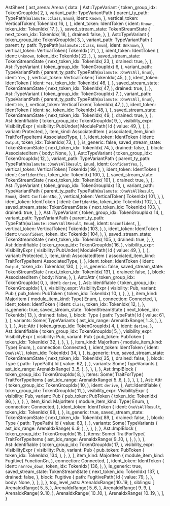 AstSheet {
    ast_arena: Arena {
        data: [
            Ast::TypeVariant {
                token_group_idx: TokenGroupIdx(
                    2,
                ),
                variant_path: TypeVariantPath {
                    parent_ty_path: TypePath(`malamute::Class`, `Enum`),
                    ident: `Known`,
                },
                vertical_token: VerticalToken(
                    TokenIdx(
                        16,
                    ),
                ),
                ident_token: IdentToken {
                    ident: `Known`,
                    token_idx: TokenIdx(
                        17,
                    ),
                },
                saved_stream_state: TokenStreamState {
                    next_token_idx: TokenIdx(
                        18,
                    ),
                    drained: false,
                },
            },
            Ast::TypeVariant {
                token_group_idx: TokenGroupIdx(
                    3,
                ),
                variant_path: TypeVariantPath {
                    parent_ty_path: TypePath(`malamute::Class`, `Enum`),
                    ident: `Unknown`,
                },
                vertical_token: VerticalToken(
                    TokenIdx(
                        21,
                    ),
                ),
                ident_token: IdentToken {
                    ident: `Unknown`,
                    token_idx: TokenIdx(
                        22,
                    ),
                },
                saved_stream_state: TokenStreamState {
                    next_token_idx: TokenIdx(
                        23,
                    ),
                    drained: true,
                },
            },
            Ast::TypeVariant {
                token_group_idx: TokenGroupIdx(
                    6,
                ),
                variant_path: TypeVariantPath {
                    parent_ty_path: TypePath(`malamute::OneVsAll`, `Enum`),
                    ident: `Yes`,
                },
                vertical_token: VerticalToken(
                    TokenIdx(
                        45,
                    ),
                ),
                ident_token: IdentToken {
                    ident: `Yes`,
                    token_idx: TokenIdx(
                        46,
                    ),
                },
                saved_stream_state: TokenStreamState {
                    next_token_idx: TokenIdx(
                        47,
                    ),
                    drained: true,
                },
            },
            Ast::TypeVariant {
                token_group_idx: TokenGroupIdx(
                    7,
                ),
                variant_path: TypeVariantPath {
                    parent_ty_path: TypePath(`malamute::OneVsAll`, `Enum`),
                    ident: `No`,
                },
                vertical_token: VerticalToken(
                    TokenIdx(
                        47,
                    ),
                ),
                ident_token: IdentToken {
                    ident: `No`,
                    token_idx: TokenIdx(
                        48,
                    ),
                },
                saved_stream_state: TokenStreamState {
                    next_token_idx: TokenIdx(
                        49,
                    ),
                    drained: true,
                },
            },
            Ast::Identifiable {
                token_group_idx: TokenGroupIdx(
                    9,
                ),
                visibility_expr: VisibilityExpr {
                    visibility: PubUnder(
                        ModulePath(
                            Id {
                                value: 49,
                            },
                        ),
                    ),
                    variant: Protected,
                },
                item_kind: AssociatedItem {
                    associated_item_kind: TraitForTypeItem(
                        AssociatedType,
                    ),
                },
                ident_token: IdentToken {
                    ident: `Output`,
                    token_idx: TokenIdx(
                        73,
                    ),
                },
                is_generic: false,
                saved_stream_state: TokenStreamState {
                    next_token_idx: TokenIdx(
                        74,
                    ),
                    drained: false,
                },
                block: AssociatedItem {
                    body: None,
                },
            },
            Ast::TypeVariant {
                token_group_idx: TokenGroupIdx(
                    12,
                ),
                variant_path: TypeVariantPath {
                    parent_ty_path: TypePath(`malamute::OneVsAllResult`, `Enum`),
                    ident: `ConfidentYes`,
                },
                vertical_token: VerticalToken(
                    TokenIdx(
                        99,
                    ),
                ),
                ident_token: IdentToken {
                    ident: `ConfidentYes`,
                    token_idx: TokenIdx(
                        100,
                    ),
                },
                saved_stream_state: TokenStreamState {
                    next_token_idx: TokenIdx(
                        101,
                    ),
                    drained: true,
                },
            },
            Ast::TypeVariant {
                token_group_idx: TokenGroupIdx(
                    13,
                ),
                variant_path: TypeVariantPath {
                    parent_ty_path: TypePath(`malamute::OneVsAllResult`, `Enum`),
                    ident: `ConfidentNo`,
                },
                vertical_token: VerticalToken(
                    TokenIdx(
                        101,
                    ),
                ),
                ident_token: IdentToken {
                    ident: `ConfidentNo`,
                    token_idx: TokenIdx(
                        102,
                    ),
                },
                saved_stream_state: TokenStreamState {
                    next_token_idx: TokenIdx(
                        103,
                    ),
                    drained: true,
                },
            },
            Ast::TypeVariant {
                token_group_idx: TokenGroupIdx(
                    14,
                ),
                variant_path: TypeVariantPath {
                    parent_ty_path: TypePath(`malamute::OneVsAllResult`, `Enum`),
                    ident: `Unconfident`,
                },
                vertical_token: VerticalToken(
                    TokenIdx(
                        103,
                    ),
                ),
                ident_token: IdentToken {
                    ident: `Unconfident`,
                    token_idx: TokenIdx(
                        104,
                    ),
                },
                saved_stream_state: TokenStreamState {
                    next_token_idx: TokenIdx(
                        105,
                    ),
                    drained: true,
                },
            },
            Ast::Identifiable {
                token_group_idx: TokenGroupIdx(
                    16,
                ),
                visibility_expr: VisibilityExpr {
                    visibility: PubUnder(
                        ModulePath(
                            Id {
                                value: 49,
                            },
                        ),
                    ),
                    variant: Protected,
                },
                item_kind: AssociatedItem {
                    associated_item_kind: TraitForTypeItem(
                        AssociatedType,
                    ),
                },
                ident_token: IdentToken {
                    ident: `Output`,
                    token_idx: TokenIdx(
                        130,
                    ),
                },
                is_generic: false,
                saved_stream_state: TokenStreamState {
                    next_token_idx: TokenIdx(
                        131,
                    ),
                    drained: false,
                },
                block: AssociatedItem {
                    body: None,
                },
            },
            Ast::Attr {
                token_group_idx: TokenGroupIdx(
                    0,
                ),
                ident: `derive`,
            },
            Ast::Identifiable {
                token_group_idx: TokenGroupIdx(
                    1,
                ),
                visibility_expr: VisibilityExpr {
                    visibility: Pub,
                    variant: Pub {
                        pub_token: PubToken {
                            token_idx: TokenIdx(
                                10,
                            ),
                        },
                    },
                },
                item_kind: MajorItem {
                    module_item_kind: Type(
                        Enum,
                    ),
                    connection: Connected,
                },
                ident_token: IdentToken {
                    ident: `Class`,
                    token_idx: TokenIdx(
                        12,
                    ),
                },
                is_generic: true,
                saved_stream_state: TokenStreamState {
                    next_token_idx: TokenIdx(
                        13,
                    ),
                    drained: false,
                },
                block: Type {
                    path: TypePath(
                        Id {
                            value: 61,
                        },
                    ),
                    variants: Some(
                        TypeVariants {
                            ast_idx_range: ArenaIdxRange(
                                1..3,
                            ),
                        },
                    ),
                },
            },
            Ast::Attr {
                token_group_idx: TokenGroupIdx(
                    4,
                ),
                ident: `derive`,
            },
            Ast::Identifiable {
                token_group_idx: TokenGroupIdx(
                    5,
                ),
                visibility_expr: VisibilityExpr {
                    visibility: Pub,
                    variant: Pub {
                        pub_token: PubToken {
                            token_idx: TokenIdx(
                                32,
                            ),
                        },
                    },
                },
                item_kind: MajorItem {
                    module_item_kind: Type(
                        Enum,
                    ),
                    connection: Connected,
                },
                ident_token: IdentToken {
                    ident: `OneVsAll`,
                    token_idx: TokenIdx(
                        34,
                    ),
                },
                is_generic: true,
                saved_stream_state: TokenStreamState {
                    next_token_idx: TokenIdx(
                        35,
                    ),
                    drained: false,
                },
                block: Type {
                    path: TypePath(
                        Id {
                            value: 62,
                        },
                    ),
                    variants: Some(
                        TypeVariants {
                            ast_idx_range: ArenaIdxRange(
                                3..5,
                            ),
                        },
                    ),
                },
            },
            Ast::ImplBlock {
                token_group_idx: TokenGroupIdx(
                    8,
                ),
                items: Some(
                    TraitForType(
                        TraitForTypeItems {
                            ast_idx_range: ArenaIdxRange(
                                5..6,
                            ),
                        },
                    ),
                ),
            },
            Ast::Attr {
                token_group_idx: TokenGroupIdx(
                    10,
                ),
                ident: `derive`,
            },
            Ast::Identifiable {
                token_group_idx: TokenGroupIdx(
                    11,
                ),
                visibility_expr: VisibilityExpr {
                    visibility: Pub,
                    variant: Pub {
                        pub_token: PubToken {
                            token_idx: TokenIdx(
                                86,
                            ),
                        },
                    },
                },
                item_kind: MajorItem {
                    module_item_kind: Type(
                        Enum,
                    ),
                    connection: Connected,
                },
                ident_token: IdentToken {
                    ident: `OneVsAllResult`,
                    token_idx: TokenIdx(
                        88,
                    ),
                },
                is_generic: true,
                saved_stream_state: TokenStreamState {
                    next_token_idx: TokenIdx(
                        89,
                    ),
                    drained: false,
                },
                block: Type {
                    path: TypePath(
                        Id {
                            value: 63,
                        },
                    ),
                    variants: Some(
                        TypeVariants {
                            ast_idx_range: ArenaIdxRange(
                                6..9,
                            ),
                        },
                    ),
                },
            },
            Ast::ImplBlock {
                token_group_idx: TokenGroupIdx(
                    15,
                ),
                items: Some(
                    TraitForType(
                        TraitForTypeItems {
                            ast_idx_range: ArenaIdxRange(
                                9..10,
                            ),
                        },
                    ),
                ),
            },
            Ast::Identifiable {
                token_group_idx: TokenGroupIdx(
                    17,
                ),
                visibility_expr: VisibilityExpr {
                    visibility: Pub,
                    variant: Pub {
                        pub_token: PubToken {
                            token_idx: TokenIdx(
                                134,
                            ),
                        },
                    },
                },
                item_kind: MajorItem {
                    module_item_kind: Fugitive(
                        FunctionGn,
                    ),
                    connection: Connected,
                },
                ident_token: IdentToken {
                    ident: `narrow_down`,
                    token_idx: TokenIdx(
                        136,
                    ),
                },
                is_generic: true,
                saved_stream_state: TokenStreamState {
                    next_token_idx: TokenIdx(
                        137,
                    ),
                    drained: false,
                },
                block: Fugitive {
                    path: FugitivePath(
                        Id {
                            value: 79,
                        },
                    ),
                    body: None,
                },
            },
        ],
    },
    top_level_asts: ArenaIdxRange(
        10..19,
    ),
    siblings: [
        ArenaIdxRange(
            5..5,
        ),
        ArenaIdxRange(
            5..6,
        ),
        ArenaIdxRange(
            9..9,
        ),
        ArenaIdxRange(
            9..10,
        ),
        ArenaIdxRange(
            10..10,
        ),
        ArenaIdxRange(
            10..19,
        ),
    ],
}